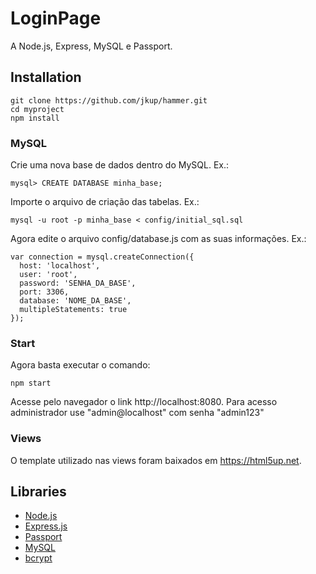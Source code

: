 

# LoginPage

A Node.js, Express, MySQL e Passport.

## Installation

    git clone https://github.com/jkup/hammer.git
    cd myproject
    npm install

### MySQL

Crie uma nova base de dados dentro do MySQL. Ex.:

    mysql> CREATE DATABASE minha_base;

Importe o arquivo de criação das tabelas. Ex.:

    mysql -u root -p minha_base < config/initial_sql.sql

Agora edite o arquivo config/database.js com as suas informações. Ex.:

    var connection = mysql.createConnection({
      host: 'localhost',
      user: 'root',
      password: 'SENHA_DA_BASE',
      port: 3306,
      database: 'NOME_DA_BASE',
      multipleStatements: true
    });

### Start

Agora basta executar o comando:

    npm start

Acesse pelo navegador o link http://localhost:8080. Para acesso administrador use "admin@localhost" com senha "admin123"

### Views

O template utilizado nas views foram baixados em https://html5up.net.

## Libraries

+ [Node.js](https://nodejs.org/en/)
+ [Express.js](http://expressjs.com/)
+ [Passport](http://passportjs.org/)
+ [MySQL](https://www.mysql.com/)
+ [bcrypt](https://www.npmjs.com/package/bcryptjs)
